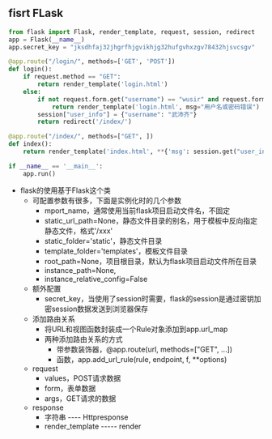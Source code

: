 ## fisrt FLask
```python
from flask import Flask, render_template, request, session, redirect
app = Flask(__name__)
app.secret_key = "jksdhfaj32jhgrfhjgvikhjg32hufgvhxzgv78432hjsvcsgv"

@app.route("/login/", methods=['GET', 'POST'])
def login():
    if request.method == "GET":
        return render_template('login.html')
    else:
        if not request.form.get("username") == "wusir" and request.form.get("password") == "123":
            return render_template('login.html', msg="用户名或密码错误")
        session["user_info"] = {"username": "武沛齐"}
        return redirect('/index/')

@app.route("/index/", methods=["GET", ])
def index():
    return render_template('index.html', **{'msg': session.get("user_info")})

if __name__ == '__main__':
    app.run()
```
- flask的使用基于Flask这个类
	- 可配置参数有很多，下面是实例化时的几个参数
		- mport_name，通常使用当前flask项目启动文件名，不固定
		- static_url_path=None，静态文件目录的别名，用于模板中反向指定静态文件，格式'/xxx'
		- static_folder='static'，静态文件目录
		- template_folder='templates'，模板文件目录
		- root_path=None，项目根目录，默认为flask项目启动文件所在目录
		- instance_path=None,
		- instance_relative_config=False
	- 额外配置
		- secret_key，当使用了session时需要，flask的session是通过密钥加密session数据发送到浏览器保存
	- 添加路由关系
		- 将URL和视图函数封装成一个Rule对象添加到app.url_map
		- 两种添加路由关系的方式
			- 带参数装饰器，@app.route(url, methods=["GET", ...])
			- 函数，app.add_url_rule(rule, endpoint, f, **options)
	- request
		- values，POST请求数据
		- form，表单数据
		- args，GET请求的数据
	- response
		- 字符串 ---- Httpresponse
		- render_template  -----   render